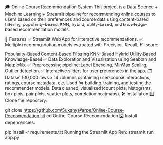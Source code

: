 🎓 Online Course Recommendation System
This project is a Data Science + Machine Learning + Streamlit pipeline for recommending online courses to users based on their preferences and course data using content-based filtering, popularity-based, KNN, hybrid, utility-based, and knowledge-based recommendation models.

🚀 Features
✅ Streamlit Web App for interactive recommendations.
✅ Multiple recommendation models evaluated with Precision, Recall, F1-score:

Popularity-Based
Content-Based Filtering
KNN-Based
Hybrid
Utility-Based
Knowledge-Based
✅ Data Exploration and Visualization using Seaborn and Matplotlib.
✅ Preprocessing pipeline: Label Encoding, MinMax Scaling, Outlier detection.
✅ Interactive sliders for user preferences in the app.
🗂️ Dataset
100,000 rows x 14 columns containing user-course interactions, ratings, course metadata, etc.
Used for building, training, and testing the recommender models.
Data cleaned, visualized (count plots, histograms, box plots, pair plots, scatter plots, correlation heatmaps).
🛠️ Installation
1️⃣ Clone the repository:

git clone https://github.com/SukanyaVarpe/Online-Course-Reccomendation.git
cd Online-Course-Reccomendation
2️⃣ Install dependencies:

pip install -r requirements.txt
Running the Streamlit App
Run:
streamlit run app.py
